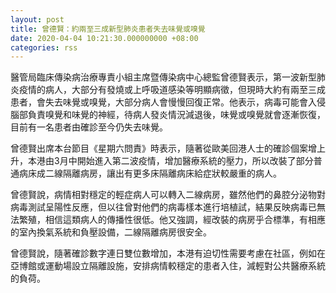 ```yaml
---
layout: post
title: 曾德賢：約兩至三成新型肺炎患者失去味覺或嗅覺
date: 2020-04-04 10:21:30.000000000 +08:00
categories: rss
---
```


醫管局臨床傳染病治療專責小組主席暨傳染病中心總監曾德賢表示，第一波新型肺炎疫情的病人，大部分有發燒或上呼吸道感染等明顯病徵，但現時大約有兩至三成患者，會失去味覺或嗅覺，大部分病人會慢慢回復正常。他表示，病毒可能會入侵腦部負責嗅覺和味覺的神經，待病人發炎情況減退後，味覺或嗅覺就會逐漸恢復，目前有一名患者由確診至今仍失去味覺。

曾德賢出席本台節目《星期六問責》時表示，隨著從歐美回港人士的確診個案增上升，本港由3月中開始進入第二波疫情，增加醫療系統的壓力，所以改裝了部分普通病床成二線隔離病房，讓出有更多床隔離病床給症狀較嚴重的病人。

曾德賢說，病情相對穩定的輕症病人可以轉入二線病房，雖然他們的鼻腔分泌物對病毒測試呈陽性反應，但以往曾對他們的病毒樣本進行培植試，結果反映病毒已無法繁殖，相信這類病人的傳播性很低。他又強調，經改裝的病房乎合標準，有相應的室內換氣系統和負壓設備，二線隔離病房很安全。

曾德賢說，隨著確診數字連日雙位數增加，本港有迫切性需要考慮在社區，例如在亞博館或運動場設立隔離設施，安排病情較穩定的患者入住，減輕對公共醫療系統的負荷。
